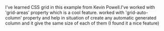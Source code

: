 I've learned CSS grid in this example from Kevin Powell.I've worked with 'grid-areas' property which is a cool feature.
worked with 'grid-auto-column' property and help in situation of create any automatic generated column and it give the same size of each of them (I found it a nice feature)
